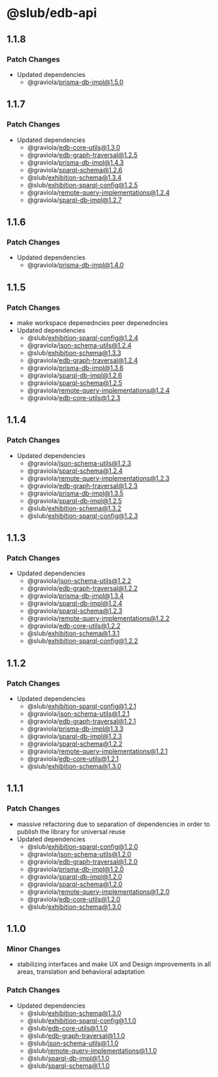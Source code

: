 # @slub/edb-api

## 1.1.8

### Patch Changes

- Updated dependencies
  - @graviola/prisma-db-impl@1.5.0

## 1.1.7

### Patch Changes

- Updated dependencies
  - @graviola/edb-core-utils@1.3.0
  - @graviola/edb-graph-traversal@1.2.5
  - @graviola/prisma-db-impl@1.4.3
  - @graviola/sparql-schema@1.2.6
  - @slub/exhibition-schema@1.3.4
  - @slub/exhibition-sparql-config@1.2.5
  - @graviola/remote-query-implementations@1.2.4
  - @graviola/sparql-db-impl@1.2.7

## 1.1.6

### Patch Changes

- Updated dependencies
  - @graviola/prisma-db-impl@1.4.0

## 1.1.5

### Patch Changes

- make workspace depenedncies peer depenedncies
- Updated dependencies
  - @slub/exhibition-sparql-config@1.2.4
  - @graviola/json-schema-utils@1.2.4
  - @slub/exhibition-schema@1.3.3
  - @graviola/edb-graph-traversal@1.2.4
  - @graviola/prisma-db-impl@1.3.6
  - @graviola/sparql-db-impl@1.2.6
  - @graviola/sparql-schema@1.2.5
  - @graviola/remote-query-implementations@1.2.4
  - @graviola/edb-core-utils@1.2.3

## 1.1.4

### Patch Changes

- Updated dependencies
  - @graviola/json-schema-utils@1.2.3
  - @graviola/sparql-schema@1.2.4
  - @graviola/remote-query-implementations@1.2.3
  - @graviola/edb-graph-traversal@1.2.3
  - @graviola/prisma-db-impl@1.3.5
  - @graviola/sparql-db-impl@1.2.5
  - @slub/exhibition-schema@1.3.2
  - @slub/exhibition-sparql-config@1.2.3

## 1.1.3

### Patch Changes

- Updated dependencies
  - @graviola/json-schema-utils@1.2.2
  - @graviola/edb-graph-traversal@1.2.2
  - @graviola/prisma-db-impl@1.3.4
  - @graviola/sparql-db-impl@1.2.4
  - @graviola/sparql-schema@1.2.3
  - @graviola/remote-query-implementations@1.2.2
  - @graviola/edb-core-utils@1.2.2
  - @slub/exhibition-schema@1.3.1
  - @slub/exhibition-sparql-config@1.2.2

## 1.1.2

### Patch Changes

- Updated dependencies
  - @slub/exhibition-sparql-config@1.2.1
  - @graviola/json-schema-utils@1.2.1
  - @graviola/edb-graph-traversal@1.2.1
  - @graviola/prisma-db-impl@1.3.3
  - @graviola/sparql-db-impl@1.2.3
  - @graviola/sparql-schema@1.2.2
  - @graviola/remote-query-implementations@1.2.1
  - @graviola/edb-core-utils@1.2.1
  - @slub/exhibition-schema@1.3.0

## 1.1.1

### Patch Changes

- massive refactoring due to separation of dependencies in order to publish the library for universal reuse
- Updated dependencies
  - @slub/exhibition-sparql-config@1.2.0
  - @graviola/json-schema-utils@1.2.0
  - @graviola/edb-graph-traversal@1.2.0
  - @graviola/prisma-db-impl@1.2.0
  - @graviola/sparql-db-impl@1.2.0
  - @graviola/sparql-schema@1.2.0
  - @graviola/remote-query-implementations@1.2.0
  - @graviola/edb-core-utils@1.2.0
  - @slub/exhibition-schema@1.3.0

## 1.1.0

### Minor Changes

- stabilizing interfaces and make UX and Design improvements in all areas, translation and behavioral adaptation

### Patch Changes

- Updated dependencies
  - @slub/exhibition-schema@1.3.0
  - @slub/exhibition-sparql-config@1.1.0
  - @slub/edb-core-utils@1.1.0
  - @slub/edb-graph-traversal@1.1.0
  - @slub/json-schema-utils@1.1.0
  - @slub/remote-query-implementations@1.1.0
  - @slub/sparql-db-impl@1.1.0
  - @slub/sparql-schema@1.1.0
